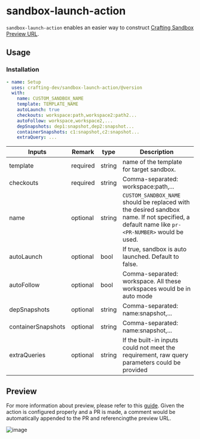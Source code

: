 # sandbox-launch-action

`sandbox-launch-action` enables an easier way to construct [Crafting Sandbox Preview URL](https://docs.sandboxes.cloud/docs/git-integration).

## Usage

### Installation

```yaml
- name: Setup
  uses: crafting-dev/sandbox-launch-action/@version
  with:
    name: CUSTOM_SANDBOX_NAME
    template: TEMPLATE_NAME
    autoLaunch: true
    checkouts: workspace:path,workspace2:path2...
    autoFollow: workspace,workspace2,...
    depSnapshots: dep1:snapshot,dep2:snapshot...
    containerSnapshots: c1:snapshot,c2:snapshot...
    extraQuery: ...
```

| Inputs             | Remark   | type   | Description                                                                                                                                   |
| ------------------ | -------- | ------ | --------------------------------------------------------------------------------------------------------------------------------------------- |
| template           | required | string | name of the template for target sandbox.                                                                                                      |
| checkouts          | required | string | Comma-separated: workspace:path,...                                                                                                           |
| name               | optional | string | `CUSTOM_SANDBOX_NAME` should be replaced with the desired sandbox name. If not specified, a default name like `pr-<PR-NUMBER>` would be used. |
| autoLaunch         | optional | bool   | If true, sandbox is auto launched. Default to false.                                                                                          |
| autoFollow         | optional | bool   | Comma-separated: workspace. All these workspaces would be in auto mode                                                                        |
| depSnapshots       | optional | string | Comma-separated: name:snapshot,...                                                                                                            |
| containerSnapshots | optional | string | Comma-separated: name:snapshot,...                                                                                                            |
| extraQueries       | optional | string | If the built-in inputs could not meet the requirement, raw query parameters could be provided                                                 |

## Preview

For more information about preview, please refer to this [guide](https://docs.sandboxes.cloud/docs/git-integration). Given the action is configured properly and a PR is made, a comment would be automatically appended to the PR and referencingthe preview URL.

![image](https://user-images.githubusercontent.com/501218/223888109-d9ac3567-4d33-44a5-98d9-d4599cb24ac3.png)
